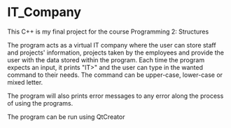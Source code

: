 # IT_Company

This C++ is my final project for the course Programming 2: Structures

The program acts as a virtual IT company where the user can store staff and projects' information, projects taken by the employees and provide the user with the data stored within the program. Each time the program expects an input, it prints "IT>" and the user can type in the wanted command to their needs. The command can be upper-case, lower-case or mixed letter. 

The program will also prints error messages to any error along the process of using the programs.

The program can be run using QtCreator